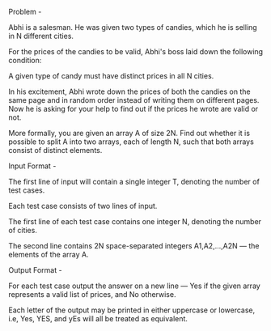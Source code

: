 Problem - 

Abhi is a salesman. He was given two types of candies, which he is selling in N different cities.

For the prices of the candies to be valid, Abhi's boss laid down the following condition:

A given type of candy must have distinct prices in all N cities.

In his excitement, Abhi wrote down the prices of both the candies on the same page and in random order instead of writing them on different pages. Now he is asking for your help to find out if the prices he wrote are valid or not.

More formally, you are given an array A of size 2N. Find out whether it is possible to split A into two arrays, each of length N, such that both arrays consist of distinct elements.

Input Format - 

The first line of input will contain a single integer T, denoting the number of test cases.

Each test case consists of two lines of input.

The first line of each test case contains one integer N, denoting the number of cities.

The second line contains 2N space-separated integers A1,A2,…,A2N — the elements of the array A.

Output Format - 

For each test case output the answer on a new line — Yes if the given array represents a valid list of prices, and No otherwise.

Each letter of the output may be printed in either uppercase or lowercase, i.e, Yes, YES, and yEs will all be treated as equivalent.
